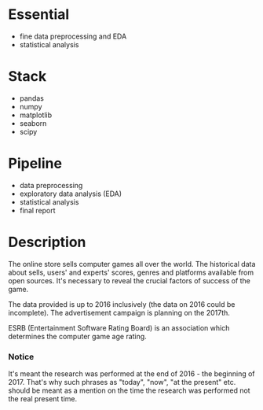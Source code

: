 # Essential

* fine data preprocessing and EDA
* statistical analysis

# Stack

* pandas
* numpy
* matplotlib
* seaborn
* scipy

# Pipeline

* data preprocessing
* exploratory data analysis (EDA)
* statistical analysis
* final report

# Description

The online store sells computer games all over the world. The historical data about sells, users' and experts' scores, genres and platforms available from open sources. It's necessary to reveal the crucial factors of success of the game.

The data provided is up to 2016 inclusively (the data on 2016 could be incomplete). The advertisement campaign is planning on the 2017th.

ESRB (Entertainment Software Rating Board) is an association which determines the computer game age rating.

### Notice

It's meant the research was performed at the end of 2016 - the beginning of 2017. That's why such phrases as "today", "now", "at the present" etc. should be meant as a mention on the time the research was performed not the real present time.
